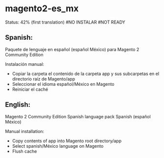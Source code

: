 # magento2-es_mx

Status: 42% (first translation)
#NO INSTALAR
#NOT READY

Spanish:
--------
Paquete de lenguaje en español (español México) para Magento 2 Community Edition

Instalación manual:
* Copiar la carpeta el contenido de la carpeta app y sus subcarpetas en el directorio raíz de Magento/app
* Seleccionar el idioma español/México en Magento
* Reiniciar el caché


English:
--------
Magento 2 Community Edition Spanish language pack Spanish (español México)

Manual installation:
* Copy contents of app into Magento root directory/app
* Select spanish/México language on Magento
* Flush cache
